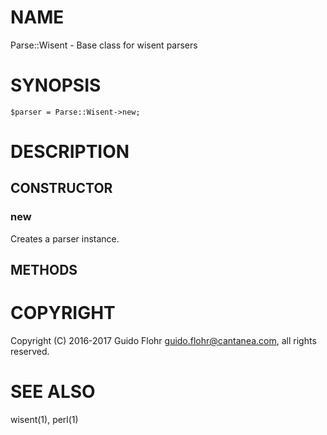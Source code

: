 # NAME

Parse::Wisent - Base class for wisent parsers

# SYNOPSIS

    $parser = Parse::Wisent->new;

# DESCRIPTION

## CONSTRUCTOR

### new

Creates a parser instance. 

## METHODS

# COPYRIGHT

Copyright (C) 2016-2017 Guido Flohr <guido.flohr@cantanea.com>,
all rights reserved.

# SEE ALSO

wisent(1), perl(1)
